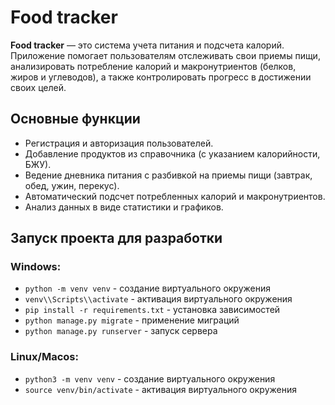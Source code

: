 # Food tracker

**Food tracker** — это система учета питания и подсчета калорий. Приложение помогает пользователям отслеживать свои приемы пищи, анализировать потребление калорий и макронутриентов (белков, жиров и углеводов), а также контролировать прогресс в достижении своих целей.

## Основные функции
- Регистрация и авторизация пользователей.
- Добавление продуктов из справочника (с указанием калорийности, БЖУ).
- Ведение дневника питания с разбивкой на приемы пищи (завтрак, обед, ужин, перекус).
- Автоматический подсчет потребленных калорий и макронутриентов.
- Анализ данных в виде статистики и графиков.

## Запуск проекта для разработки

### Windows:
- `python -m venv venv` - создание виртуального окружения
- `venv\\Scripts\\activate` - активация виртуального окружения
- `pip install -r requirements.txt` - установка зависимостей
- `python manage.py migrate` - применение миграций
- `python manage.py runserver` - запуск сервера

### Linux/Macos:
- `python3 -m venv venv` - создание виртуального окружения
- `source venv/bin/activate` - активация виртуального окружения